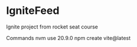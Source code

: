 # IgniteFeed
Ignite project from rocket seat course

Commands
nvm use 20.9.0
npm create vite@latest
